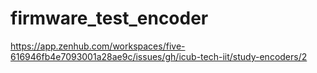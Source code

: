 # firmware_test_encoder


https://app.zenhub.com/workspaces/five-616946fb4e7093001a28ae9c/issues/gh/icub-tech-iit/study-encoders/2
